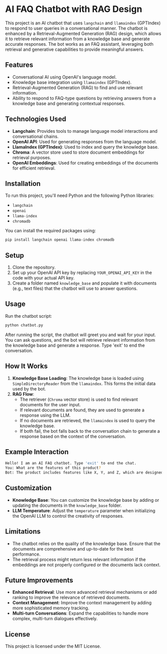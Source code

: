 # AI FAQ Chatbot with RAG Design

This project is an AI chatbot that uses `langchain` and `llamaindex` (GPTIndex) to respond to user queries in a conversational manner. The chatbot is enhanced by a Retrieval-Augmented Generation (RAG) design, which allows it to retrieve relevant information from a knowledge base and generate accurate responses. The bot works as an FAQ assistant, leveraging both retrieval and generative capabilities to provide meaningful answers.

## Features
- Conversational AI using OpenAI's language model.
- Knowledge base integration using `llamaindex` (GPTIndex).
- Retrieval-Augmented Generation (RAG) to find and use relevant information.
- Ability to respond to FAQ-type questions by retrieving answers from a knowledge base and generating contextual responses.

## Technologies Used
- **Langchain**: Provides tools to manage language model interactions and conversational chains.
- **OpenAI API**: Used for generating responses from the language model.
- **LlamaIndex (GPTIndex)**: Used to index and query the knowledge base.
- **Chroma**: A vector store used to store document embeddings for retrieval purposes.
- **OpenAI Embeddings**: Used for creating embeddings of the documents for efficient retrieval.

## Installation
To run this project, you'll need Python and the following Python libraries:

- `langchain`
- `openai`
- `llama-index`
- `chromadb`

You can install the required packages using:

```sh
pip install langchain openai llama-index chromadb
```

## Setup
1. Clone the repository.
2. Set up your OpenAI API key by replacing `YOUR_OPENAI_API_KEY` in the code with your actual API key.
3. Create a folder named `knowledge_base` and populate it with documents (e.g., text files) that the chatbot will use to answer questions.

## Usage
Run the chatbot script:

```sh
python chatbot.py
```

After running the script, the chatbot will greet you and wait for your input. You can ask questions, and the bot will retrieve relevant information from the knowledge base and generate a response. Type 'exit' to end the conversation.

## How It Works
1. **Knowledge Base Loading**: The knowledge base is loaded using `SimpleDirectoryReader` from the `llamaindex`. This forms the initial data used by the bot.
2. **RAG Flow**:
   - The retriever (`Chroma` vector store) is used to find relevant documents for the user input.
   - If relevant documents are found, they are used to generate a response using the LLM.
   - If no documents are retrieved, the `llamaindex` is used to query the knowledge base.
   - If both fail, the bot falls back to the conversation chain to generate a response based on the context of the conversation.

## Example Interaction
```sh
Hello! I am an AI FAQ chatbot. Type 'exit' to end the chat.
You: What are the features of this product?
Bot: The product includes features like X, Y, and Z, which are designed to improve user experience.
```

## Customization
- **Knowledge Base**: You can customize the knowledge base by adding or updating the documents in the `knowledge_base` folder.
- **LLM Temperature**: Adjust the `temperature` parameter when initializing the OpenAI LLM to control the creativity of responses.

## Limitations
- The chatbot relies on the quality of the knowledge base. Ensure that the documents are comprehensive and up-to-date for the best performance.
- The retrieval process might return less relevant information if the embeddings are not properly configured or the documents lack context.

## Future Improvements
- **Enhanced Retrieval**: Use more advanced retrieval mechanisms or add ranking to improve the relevance of retrieved documents.
- **Context Management**: Improve the context management by adding more sophisticated memory tracking.
- **Multi-turn Conversations**: Expand the capabilities to handle more complex, multi-turn dialogues effectively.

## License
This project is licensed under the MIT License.

